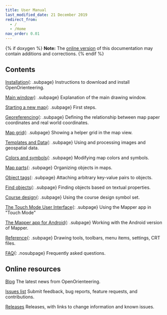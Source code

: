 ```yaml
---
title: User Manual
last_modified_date: 21 December 2019
redirect_from:
  - /
  - /Home
nav_order: 0.01
---
```


{% if doxygen %}
**Note:** The [online version](https://www.openorienteering.org/mapper-manual/) of this documentation may contain additions and corrections.
{% endif %}

## Contents

[Installation](installation.md){: .subpage}
Instructions to download and install OpenOrienteering.

[Main window](main_window.md){: .subpage}
Explanation of the main drawing window.

[Starting a new map](new_map.md){: .subpage}
First steps.

[Georeferencing](georeferencing.md){: .subpage}
Defining the relationship between map paper coordinates and real world coordinates.

[Map grid](grid.md){: .subpage}
Showing a helper grid in the map view.

[Templates and Data](templates-index.md){: .subpage}
Using and processing images and geospatial data.

[Colors and symbols](colors_symbols.md){: .subpage}
Modifying map colors and symbols.

[Map parts](map_parts.md){: .subpage}
Organizing objects in maps.

[Object tags](object_tags.md){: .subpage}
Attaching arbitrary key-value pairs to objects.

[Find objects](find_objects.md){: .subpage}
Finding objects based on textual properties.

[Course design](course_design.md){: .subpage}
Using the course design symbol set.

[The Touch Mode User Interface](touch-mode.md){: .subpage}
Using the Mapper app in "Touch Mode"

[The Mapper app for Android](android-app.md){: .subpage}
Working with the Android version of Mapper.

[Reference](reference.md){: .subpage}
Drawing tools, toolbars, menu items, settings, CRT files.

[FAQ](faq.md){: .nosubpage}
Frequently asked questions.


## Online resources

[Blog](https://www.openorienteering.org/)
The latest news from OpenOrienteering.

[Issues list](https://github.com/OpenOrienteering/mapper/issues)
Submit feedback, bug reports, feature requests, and contributions.

[Releases](https://github.com/OpenOrienteering/mapper/releases)
Releases, with links to change information and known issues.
